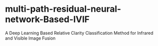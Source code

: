 # multi-path-residual-neural-network-Based-IVIF
A Deep Learning Based Relative Clarity Classification Method for Infrared and Visible Image Fusion
